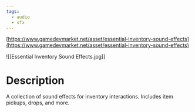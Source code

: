 ```yaml
---
tags:
  - audio
  - sfx
---
```

[https://www.gamedevmarket.net/asset/essential-inventory-sound-effects](https://www.gamedevmarket.net/asset/essential-inventory-sound-effects)

![[Essential Inventory Sound Effects.jpg]]

# Description
A collection of sound effects for inventory interactions. Includes item pickups, drops, and more.
